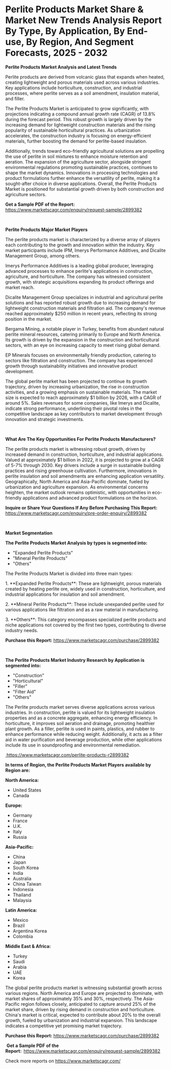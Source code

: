 <p><h1>Perlite Products Market Share & Market New Trends Analysis Report By Type, By Application, By End-use, By Region, And Segment Forecasts, 2025 - 2032</h1></p><p><strong>Perlite Products Market Analysis and Latest Trends</strong></p>
<p><p>Perlite products are derived from volcanic glass that expands when heated, creating lightweight and porous materials used across various industries. Key applications include horticulture, construction, and industrial processes, where perlite serves as a soil amendment, insulation material, and filler.</p><p>The Perlite Products Market is anticipated to grow significantly, with projections indicating a compound annual growth rate (CAGR) of 13.8% during the forecast period. This robust growth is largely driven by the increasing demand for lightweight construction materials and the rising popularity of sustainable horticultural practices. As urbanization accelerates, the construction industry is focusing on energy-efficient materials, further boosting the demand for perlite-based insulation.</p><p>Additionally, trends toward eco-friendly agricultural solutions are propelling the use of perlite in soil mixtures to enhance moisture retention and aeration. The expansion of the agriculture sector, alongside stringent environmental regulations promoting sustainable practices, continues to shape the market dynamics. Innovations in processing technologies and product formulations further enhance the versatility of perlite, making it a sought-after choice in diverse applications. Overall, the Perlite Products Market is positioned for substantial growth driven by both construction and agriculture sectors.</p></p>
<p><strong>Get a Sample PDF of the Report:&nbsp;</strong> <a href="https://www.marketscagr.com/enquiry/request-sample/2899382?utm_campaign=2637&utm_medium=2&utm_source=Github&utm_content=ia&utm_term=15032025&utm_id=perlite-products">https://www.marketscagr.com/enquiry/request-sample/2899382</a></p>
<p>&nbsp;</p>
<p><strong>Perlite Products Major Market Players</strong></p>
<p><p>The perlite products market is characterized by a diverse array of players each contributing to the growth and innovation within the industry. Key market participants include IPM, Imerys Performance Additives, and Dicalite Management Group, among others.</p><p>Imerys Performance Additives is a leading global producer, leveraging advanced processes to enhance perlite's applications in construction, agriculture, and horticulture. The company has witnessed consistent growth, with strategic acquisitions expanding its product offerings and market reach.</p><p>Dicalite Management Group specializes in industrial and agricultural perlite solutions and has reported robust growth due to increasing demand for lightweight construction materials and filtration aid. The company's revenue reached approximately $250 million in recent years, reflecting its strong position in the market.</p><p>Bergama Mining, a notable player in Turkey, benefits from abundant natural perlite mineral resources, catering primarily to Europe and North America. Its growth is driven by the expansion in the construction and horticultural sectors, with an eye on increasing capacity to meet rising global demand.</p><p>EP Minerals focuses on environmentally friendly production, catering to sectors like filtration and construction. The company has experienced growth through sustainability initiatives and innovative product development.</p><p>The global perlite market has been projected to continue its growth trajectory, driven by increasing urbanization, the rise in construction activities, and a growing emphasis on sustainable materials. The market size is expected to reach approximately $1 billion by 2026, with a CAGR of around 5%. Sales revenues for some companies, like Imerys and Dicalite, indicate strong performance, underlining their pivotal roles in the competitive landscape as key contributors to market development through innovation and strategic investments.</p></p>
<p>&nbsp;</p>
<p><strong>What Are The Key Opportunities For Perlite Products Manufacturers?</strong></p>
<p><p>The perlite products market is witnessing robust growth, driven by increased demand in construction, horticulture, and industrial applications. Valued at approximately $1 billion in 2022, it is projected to grow at a CAGR of 5-7% through 2030. Key drivers include a surge in sustainable building practices and rising greenhouse cultivation. Furthermore, innovations in perlite insulation and soil amendments are enhancing application versatility. Geographically, North America and Asia-Pacific dominate, fueled by urbanization and agriculture expansion. As environmental concerns heighten, the market outlook remains optimistic, with opportunities in eco-friendly applications and advanced product formulations on the horizon.</p></p>
<p><strong>Inquire or Share Your Questions If Any Before Purchasing This Report:</strong> <a href="https://www.marketscagr.com/enquiry/pre-order-enquiry/2899382?utm_campaign=2637&utm_medium=2&utm_source=Github&utm_content=ia&utm_term=15032025&utm_id=perlite-products">https://www.marketscagr.com/enquiry/pre-order-enquiry/2899382</a></p>
<p>&nbsp;</p>
<p><strong>Market Segmentation</strong></p>
<p><strong>The Perlite Products Market Analysis by types is segmented into:</strong></p>
<p><ul><li>"Expanded Perlite Products"</li><li>"Mineral Perlite Products"</li><li>"Others"</li></ul></p>
<p><p>The Perlite Products Market is divided into three main types: </p><p>1. **Expanded Perlite Products**: These are lightweight, porous materials created by heating perlite ore, widely used in construction, horticulture, and industrial applications for insulation and soil amendment.</p><p>2. **Mineral Perlite Products**: These include unexpanded perlite used for various applications like filtration and as a raw material in manufacturing.</p><p>3. **Others**: This category encompasses specialized perlite products and niche applications not covered by the first two types, contributing to diverse industry needs.</p></p>
<p><strong>Purchase this Report:&nbsp;</strong><a href="https://www.marketscagr.com/purchase/2899382?utm_campaign=2637&utm_medium=2&utm_source=Github&utm_content=ia&utm_term=15032025&utm_id=perlite-products">https://www.marketscagr.com/purchase/2899382</a></p>
<p>&nbsp;</p>
<p><strong>The Perlite Products Market Industry Research by Application is segmented into:</strong></p>
<p><ul><li>"Construction"</li><li>"Horticultural"</li><li>"Filler"</li><li>"Filter Aid"</li><li>"Others"</li></ul></p>
<p><p>The Perlite products market serves diverse applications across various industries. In construction, perlite is valued for its lightweight insulation properties and as a concrete aggregate, enhancing energy efficiency. In horticulture, it improves soil aeration and drainage, promoting healthier plant growth. As a filler, perlite is used in paints, plastics, and rubber to enhance performance while reducing weight. Additionally, it acts as a filter aid in water purification and beverage production, while other applications include its use in soundproofing and environmental remediation.</p></p>
<p><a href="https://www.marketscagr.com/perlite-products-r2899382?utm_campaign=2637&utm_medium=2&utm_source=Github&utm_content=ia&utm_term=15032025&utm_id=perlite-products">&nbsp;https://www.marketscagr.com/perlite-products-r2899382</a></p>
<p><strong>In terms of Region, the Perlite Products Market Players available by Region are:</strong></p>
<p>
    <p> <strong> North America: </strong>
        <ul>
            <li>United States</li>
            <li>Canada</li>
        </ul>
        </p> 
    <p> <strong> Europe: </strong>
        <ul>
            <li>Germany</li>
            <li>France</li>
            <li>U.K.</li>
            <li>Italy</li>
            <li>Russia</li>
        </ul>
        </p> 
    <p> <strong> Asia-Pacific: </strong>
        <ul>
            <li>China</li>
            <li>Japan</li>
            <li>South Korea</li>
            <li>India</li>
            <li>Australia</li>
            <li>China Taiwan</li>
            <li>Indonesia</li>
            <li>Thailand</li>
            <li>Malaysia</li>
        </ul>
        </p> 
    <p> <strong> Latin America: </strong>
        <ul>
            <li>Mexico</li>
            <li>Brazil</li>
            <li>Argentina Korea</li>
            <li>Colombia</li>
        </ul>
        </p> 
    <p> <strong> Middle East & Africa: </strong>
        <ul>
            <li>Turkey</li>
            <li>Saudi</li>
            <li>Arabia</li>
            <li>UAE</li>
            <li>Korea</li>
        </ul>
    </p>
    </p>
<p><p>The global perlite products market is witnessing substantial growth across various regions. North America and Europe are projected to dominate, with market shares of approximately 35% and 30%, respectively. The Asia-Pacific region follows closely, anticipated to capture around 25% of the market share, driven by rising demand in construction and horticulture. China's market is critical, expected to contribute about 20% to the overall growth, fueled by urbanization and industrial expansion. This landscape indicates a competitive yet promising market trajectory.</p></p>
<p><strong>Purchase this Report: </strong><a href="https://www.marketscagr.com/purchase/2899382?utm_campaign=2637&utm_medium=2&utm_source=Github&utm_content=ia&utm_term=15032025&utm_id=perlite-products">https://www.marketscagr.com/purchase/2899382</a></p>
<p>&nbsp;<strong>Get a Sample PDF of the Report:&nbsp;&nbsp;</strong><a href="https://www.marketscagr.com/enquiry/request-sample/2899382?utm_campaign=2637&utm_medium=2&utm_source=Github&utm_content=ia&utm_term=15032025&utm_id=perlite-products">https://www.marketscagr.com/enquiry/request-sample/2899382</a></p>
<p><strong></strong></p>
<p>Check more reports on <a href="https://www.marketscagr.com/?utm_campaign=2637&utm_medium=2&utm_source=Github&utm_content=ia&utm_term=15032025&utm_id=perlite-products">https://www.marketscagr.com/</a></p>